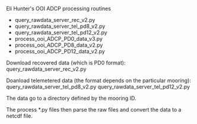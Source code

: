 Eli Hunter's OOI ADCP processing routines

* query_rawdata_server_rec_v2.py
* query_rawdata_server_tel_pd8_v2.py
* query_rawdata_server_tel_pd12_v2.py
* process_ooi_ADCP_PD0_data_v3.py
* process_ooi_ADCP_PD8_data_v2.py
* process_ooi_ADCP_PD12_data_v2.py

Download recovered data (which is PD0 format):
query_rawdata_server_rec_v2.py 

Doanload telemetered data (the format depends on the particular mooring):
query_rawdata_server_tel_pd8_v2.py
query_rawdata_server_tel_pd12_v2.py 

The data go to a directory defined by the mooring ID.

The process *.py files then parse the raw files and convert the data to a netcdf file.
